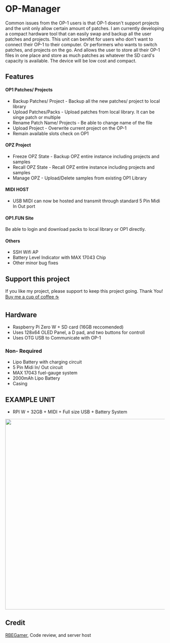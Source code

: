 # OP-Manager
Common issues from the OP-1 users is that OP-1 doesn't support projects and the unit only allow certain amount of patches.
I am currently developing a compact hardware tool that can easily swap and backup all the user patches and projects. This unit can benifet for users who don't want to connect their OP-1 to their computer. Or performers who wants to switch patches, and projects on the go. And allows the user to store all their OP-1 files in one place and store as much patches as whatever the SD card's capacity is available. The device will be low cost and compact.

## Features
#### OP1 Patches/ Projects
* Backup Patches/ Project - Backup all the new patches/ project to local library   
* Upload Patches/Packs - Upload patches from local library. It can be singe patch or multiple  
* Rename Patch Name/ Projects - Be able to change name of the file
* Upload Project - Overwrite current project on the OP-1  
* Remain available slots check on OP1 

#### OPZ Project
* Freeze OPZ State - Backup OPZ entire instance including projects and samples
* Recall OPZ State - Recall OPZ entire instance including projects and samples
* Manage OPZ - Upload/Delete samples from existing OP1 Library   

#### MIDI HOST
* USB MIDI can now be hosted and transmit through standard 5 Pin Midi In Out port  

#### OP1.FUN Site
Be able to login and download packs to local library or OP1 directly.

#### Others
* SSH Wifi AP  
* Battery Level Indicator with MAX 17043 Chip  
* Other minor bug fixes    


## Support this project
If you like my project, please support to keep this project going. Thank You!  
[Buy me a cup of coffee ☕](http://tinyurl.com/y4jezlod)


## Hardware  
- Raspberry Pi Zero W + SD card (16GB reccomended)  
- Uses 128x64 OLED Panel, a D pad, and two buttons for controll  
- Uses OTG USB to Communicate with OP-1   
### Non- Required  
- Lipo Battery with charging circuit  
- 5 Pin Midi In/ Out circuit  
- MAX 17043 fuel-gauge system  
- 2000mAh Lipo Battery  
- Casing  


## EXAMPLE UNIT
* RPI W + 32GB + MIDI + Full size USB + Battery System  

<img src="/documentation/DSCF1056.jpg" data-canonical-src="/documentation/DSCF1056.jpg" width="600" />



## Credit
[RBEGamer](https://github.com/RBEGamer), Code review, and server host
